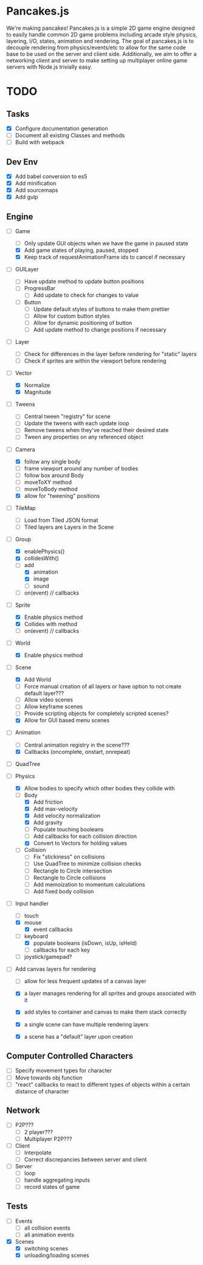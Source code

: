 # Pancakes.js
We're making pancakes! Pancakes.js is a simple 2D game engine designed to easily handle common 2D game problems including
arcade style physics, layering, I/O, states, animation and rendering. The goal of pancakes.js is to decouple rendering from physics/events/etc to allow for the same code base to be used on the server and client side. Additionally, we aim to offer a networking client and server to make setting up multiplayer online game servers with Node.js trivially easy.


# TODO
## Tasks
- [x] Configure documentation generation
- [ ] Document all existing Classes and methods
- [ ] Build with webpack

## Dev Env
- [x] Add babel conversion to es5
- [x] Add minification
- [x] Add sourcemaps
- [x] Add gulp

## Engine
- [ ] Game
    - [ ] Only update GUI objects when we have the game in paused state
    - [x] Add game states of playing, paused, stopped
    - [x] Keep track of requestAnimationFrame ids to cancel if necessary
- [ ] GUILayer
    - [ ] Have update method to update button positions
    - [ ] ProgressBar
        - [ ] Add update to check for changes to value
    - [ ] Button
        - [ ] Update default styles of buttons to make them prettier
        - [ ] Allow for custom button styles
        - [ ] Allow for dynamic positioning of button
        - [ ] Add update method to change positions if necessary
- [ ] Layer
    - [ ] Check for differences in the layer before rendering for "static" layers
    - [ ] Check if sprites are within the viewport before rendering
- [ ] Vector
    - [x] Normalize
    - [x] Magnitude
- [ ] Tweens
    - [ ] Central tween "registry" for scene
    - [ ] Update the tweens with each update loop
    - [ ] Remove tweens when they've reached their desired state
    - [ ] Tween any properties on any referenced object
- [ ] Camera
    - [x] follow any single body
    - [ ] frame viewport around any number of bodies
    - [ ] follow box around Body
    - [ ] moveToXY method
    - [ ] moveToBody method
    - [x] allow for "tweening" positions
- [ ] TileMap
    - [ ] Load from Tiled JSON format
    - [ ] Tiled layers are Layers in the Scene
- [ ] Group
    - [x] enablePhysics()
    - [x] collidesWith()
    - [ ] add
        - [x] animation
        - [x] image
        - [ ] sound
    - [ ] on(event) // callbacks
- [ ] Sprite
    - [x] Enable physics method
    - [x] Collides with method
    - [ ] on(event) // callbacks
- [ ] World
    - [x] Enable physics method
- [ ] Scene
    - [x] Add World
    - [ ] Force manual creation of all layers or have option to not create default layer???
    - [ ] Allow video scenes
    - [ ] Allow keyframe scenes
    - [ ] Provide scripting objects for completely scripted scenes?
    - [x] Allow for GUI based menu scenes
- [ ] Animation
    - [ ] Central animation registry in the scene???
    - [x] Callbacks (oncomplete, onstart, onrepeat)
- [ ] QuadTree

- [ ] Physics
    - [x] Allow bodies to specify which other bodies they collide with
    - [ ] Body
        - [x] Add friction
        - [x] Add max-velocity
        - [x] Add velocity normalization
        - [x] Add gravity
        - [ ] Populate touching booleans
        - [ ] Add callbacks for each collision direction
        - [x] Convert to Vectors for holding values
    - [ ] Collision
        - [ ] Fix "stickiness" on collisions
        - [ ] Use QuadTree to minimize collision checks
        - [ ] Rectangle to Circle intersection
        - [ ] Rectangle to Circle collisions
        - [ ] Add memoization to momentum calculations
        - [ ] Add fixed body collision
- [ ] Input handler
    - [ ] touch
    - [x] mouse
        - [x] event callbacks
    - [ ] keyboard
        - [x] populate booleans (isDown, isUp, isHeld)
        - [ ] callbacks for each key
    - [ ] joystick/gamepad?
- [ ] Add canvas layers for rendering
    - [ ] allow for less frequent updates of a canvas layer
    - [x] a layer manages rendering for all sprites and groups associated with it
    - [x] add styles to container and canvas to make them stack correctly
    - [x] a single scene can have multiple rendering layers
    - [x] a scene has a "default" layer upon creation


## Computer Controlled Characters
- [ ] Specify movement types for character
- [ ] Move towards obj function
- [ ] "react" callbacks to react to different types of objects within a certain distance of character

## Network
- [ ] P2P???
    - [ ] 2 player???
    - [ ] Multiplayer P2P???
- [ ] Client
    - [ ] Interpolate
    - [ ] Correct discrepancies between server and client
- [ ] Server
    - [ ] loop
    - [ ] handle aggregating inputs
    - [ ] record states of game

## Tests
- [ ] Events
    - [ ] all collision events
    - [ ] all animation events

- [x] Scenes
    - [x] switching scenes
    - [x] unloading/loading scenes